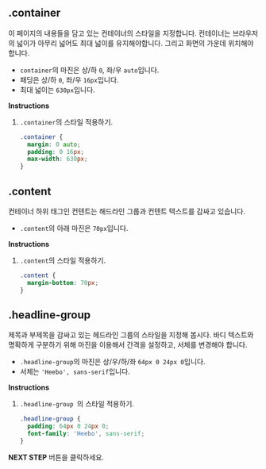 ## .container
이 페이지의 내용들을 담고 있는 컨테이너의 스타일을 지정합니다. 컨테이너는 브라우저의 넓이가 아무리 넓어도 최대 넓이를 유지해야합니다. 그리고 화면의 가운데 위치해야합니다. 

* `container`의 마진은 상/하 `0`, 좌/우 `auto`입니다.
* 패딩은 상/하 `0`, 좌/우 `16px`입니다.
* 최대 넓이는 `630px`입니다.


**Instructions**
1. `.container`의 스타일 적용하기. 
    ```css
    .container {
      margin: 0 auto;
      padding: 0 16px;
      max-width: 630px;
    }
    ```



## .content

컨테이너 하위 태그인 컨텐트는 해드라인 그룹과 컨텐트 텍스트를 감싸고 있습니다.  

- `.content`의 아래 마진은 `70px`입니다.

**Instructions**

1. `.content`의 스타일 적용하기.

   ```css
   .content {
     margin-bottom: 70px;
   }
   ```



## .headline-group

제목과 부제목을 감싸고 있는 헤드라인 그룹의 스타일을 지정해 봅시다. 바디 텍스트와 명확하게 구분하기 위해 마진을 이용해서 간격을 설정하고, 서체를 변경해야 합니다.

* `.headline-group`의 마진은 상/우/하/좌 `64px 0 24px 0`입니다.
* 서체는 `'Heebo', sans-serif`입니다.


**Instructions**
1. `.headline-group `의 스타일 적용하기.
    ```css
    .headline-group {
      padding: 64px 0 24px 0;
      font-family: 'Heebo', sans-serif;
    }
    ```




**NEXT STEP** 버튼을 클릭하세요.